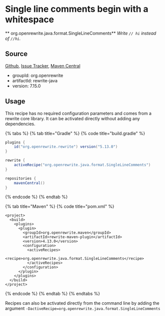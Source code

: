 # Single line comments begin with a whitespace

** org.openrewrite.java.format.SingleLineComments**
_Write `// hi` instead of `//hi`._

## Source

[Github](https://github.com/openrewrite/rewrite), [Issue Tracker](https://github.com/openrewrite/rewrite/issues), [Maven Central](https://search.maven.org/artifact/org.openrewrite/rewrite-java/7.15.0/jar)

* groupId: org.openrewrite
* artifactId: rewrite-java
* version: 7.15.0


## Usage

This recipe has no required configuration parameters and comes from a rewrite core library. It can be activated directly without adding any dependencies.

{% tabs %}
{% tab title="Gradle" %}
{% code title="build.gradle" %}
```groovy
plugins {
    id("org.openrewrite.rewrite") version("5.13.0")
}

rewrite {
    activeRecipe("org.openrewrite.java.format.SingleLineComments")
}

repositories {
    mavenCentral()
}

```
{% endcode %}
{% endtab %}

{% tab title="Maven" %}
{% code title="pom.xml" %}
```markup
<project>
  <build>
    <plugins>
      <plugin>
        <groupId>org.openrewrite.maven</groupId>
        <artifactId>rewrite-maven-plugin</artifactId>
        <version>4.13.0</version>
        <configuration>
          <activeRecipes>
            <recipe>org.openrewrite.java.format.SingleLineComments</recipe>
          </activeRecipes>
        </configuration>
      </plugin>
    </plugins>
  </build>
</project>
```
{% endcode %}
{% endtab %}
{% endtabs %}

Recipes can also be activated directly from the command line by adding the argument `-DactiveRecipe=org.openrewrite.java.format.SingleLineComments`
